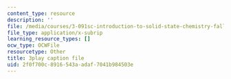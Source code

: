 ```yaml
---
content_type: resource
description: ''
file: /media/courses/3-091sc-introduction-to-solid-state-chemistry-fall-2010/2f0f700c8916543aadaf7041b984503e_KlI1duF4K9o.vtt
file_type: application/x-subrip
learning_resource_types: []
ocw_type: OCWFile
resourcetype: Other
title: 3play caption file
uid: 2f0f700c-8916-543a-adaf-7041b984503e
---
```

